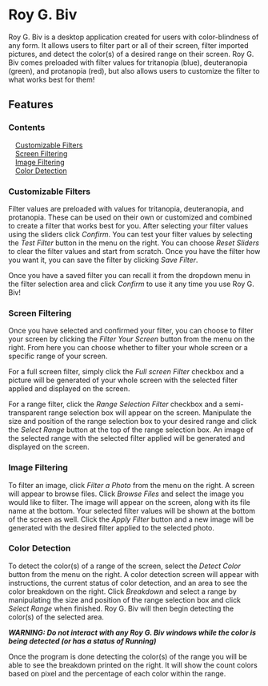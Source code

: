 # Roy G. Biv
Roy G. Biv is a desktop application created for users with color-blindness of any form. It allows users to filter part or all of their screen, filter imported pictures, and detect the color(s) of a desired range on their screen. Roy G. Biv comes preloaded with filter values for tritanopia (blue), deuteranopia (green), and protanopia (red), but also allows users to customize the filter to what works best for them!

## Features
### Contents

&emsp;[Customizable Filters](#customizable-filters) <br>
&emsp;[Screen Filtering](#screen-filtering) <br>
&emsp;[Image Filtering](#image-filtering) <br>
&emsp;[Color Detection](#color-detection) <br>

### Customizable Filters
Filter values are preloaded with values for tritanopia, deuteranopia, and protanopia. These can be used on their own or customized and combined to create a filter that works best for you. After selecting your filter values using the sliders click _Confirm_. You can test your filter values by selecting the _Test Filter_ button in the menu on the right. You can choose _Reset Sliders_ to clear the filter values and start from scratch. Once you have the filter how you want it, you can save the filter by clicking _Save Filter_. 

Once you have a saved filter you can recall it from the dropdown menu in the filter selection area and click _Confirm_ to use it any time you use Roy G. Biv!

### Screen Filtering
Once you have selected and confirmed your filter, you can choose to filter your screen by clicking the _Filter Your Screen_ button from the menu on the right. From here you can choose whether to filter your whole screen or a specific range of your screen. 

For a full screen filter, simply click the _Full screen Filter_ checkbox and a picture will be generated of your whole screen with the selected filter applied and displayed on the screen.

For a range filter, click the _Range Selection Filter_ checkbox and a semi-transparent range selection box will appear on the screen. Manipulate the size and position of the range selection box to your desired range and click the _Select Range_ button at the top of the range selection box. An image of the selected range with the selected filter applied will be generated and displayed on the screen.

### Image Filtering
To filter an image, click _Filter a Photo_ from the menu on the right. A screen will appear to browse files. Click _Browse Files_ and select the image you would like to filter. The image will appear on the screen, along with its file name at the bottom. Your selected filter values will be shown at the bottom of the screen as well. Click the _Apply Filter_ button and a new image will be generated with the desired filter applied to the selected photo.

### Color Detection
To detect the color(s) of a range of the screen, select the _Detect Color_ button from the menu on the right. A color detection screen will appear with instructions, the current status of color detection, and an area to see the color breakdown on the right. Click _Breakdown_ and select a range by manipulating the size and position of the range selection box and click _Select Range_ when finished. Roy G. Biv will then begin detecting the color(s) of the selected area.

**_WARNING: Do not interact with any Roy G. Biv windows while the color is being detected (or has a status of Running)_**

Once the program is done detecting the color(s) of the range you will be able to see the breakdown printed on the right. It will show the count colors based on pixel and the percentage of each color within the range. 


